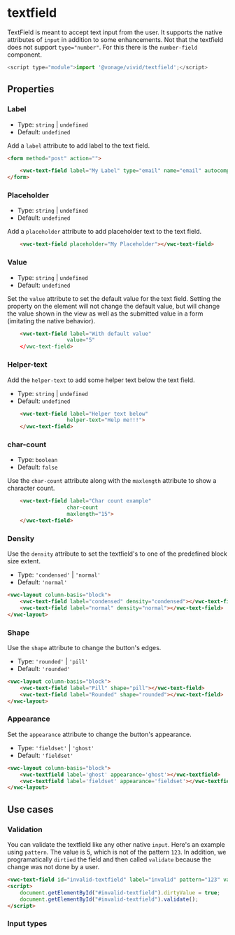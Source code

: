 # textfield

TextField is meant to accept text input from the user. It supports the native attributes of `input` in addition to some enhancements.
Not that the textfield does not support `type="number"`. For this there is the `number-field` component.

```js
<script type="module">import '@vonage/vivid/textfield';</script>
```
## Properties

### Label
- Type: `string` | `undefined`
- Default: `undefined`

Add a `label` attribute to add label to the text field.

```html preview
<form method="post" action="">

    <vwc-text-field label="My Label" type="email" name="email" autocomplete="email"></vwc-text-field>
</form>
```

### Placeholder
- Type: `string` | `undefined`
- Default: `undefined`

Add a `placeholder` attribute to add placeholder text to the text field.

```html preview
    <vwc-text-field placeholder="My Placeholder"></vwc-text-field>
```

### Value
- Type: `string` | `undefined`
- Default: `undefined`

Set the `value` attribute to set the default value for the text field. Setting the property on the element will not change the default value, but will change the value shown in the view as well as the submitted value in a form (imitating the native behavior).

```html preview
    <vwc-text-field label="With default value"
                   value="5"
    </vwc-text-field>
```

### Helper-text

Add the `helper-text` to add some helper text below the text field.

- Type: `string` | `undefined`
- Default: `undefined`

```html preview
    <vwc-text-field label="Helper text below"
                   helper-text="Help me!!!">
    </vwc-text-field>
```

### char-count

- Type: `boolean`
- Default: `false`

Use the `char-count` attribute along with the `maxlength` attribute to show a character count.

```html preview
    <vwc-text-field label="Char count example" 
                   char-count
                   maxlength="15">
    </vwc-text-field>
```

### Density

Use the `density` attribute to set the textfield's to one of the predefined block size extent.

- Type: `'condensed'` | `'normal'`
- Default: `'normal'`

```html preview
<vwc-layout column-basis="block">
    <vwc-text-field label="condensed" density="condensed"></vwc-text-field>
    <vwc-text-field label="normal" density="normal"></vwc-text-field>
</vwc-layout>
```

### Shape

Use the `shape` attribute to change the button's edges.

- Type: `'rounded'` | `'pill'`
- Default: `'rounded'`

```html preview
<vwc-layout column-basis="block">
    <vwc-text-field label="Pill" shape="pill"></vwc-text-field>
    <vwc-text-field label="Rounded" shape="rounded"></vwc-text-field>
</vwc-layout>
```

### Appearance

Set the `appearance` attribute to change the button's appearance.

- Type: `'fieldset'` | `'ghost'`
- Default: `'fieldset'`

```html preview
<vwc-layout column-basis="block">
    <vwc-textfield label='ghost' appearance='ghost'></vwc-textfield>
    <vwc-textfield label='fieldset' appearance='fieldset'></vwc-textfield>
</vwc-layout>
```


## Use cases

### Validation

You can validate the textfield like any other native `input`.  Here's an example using `pattern`. The value is 5, which is not of the pattern `123`.  In addition, we programatically `dirtied` the field and then called `validate` because the change was not done by a user.

```html preview
<vwc-text-field id="invalid-textfield" label="invalid" pattern="123" value="5"></vwc-text-field>
<script>
    document.getElementById("#invalid-textfield").dirtyValue = true;
    document.getElementById("#invalid-textfield").validate();
</script>
```
### Input types
